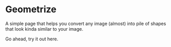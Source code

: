 # Geometrize

A simple page that helps you convert any image (almost) into pile of shapes that look kinda similar to your image.

Go ahead, try it out here.